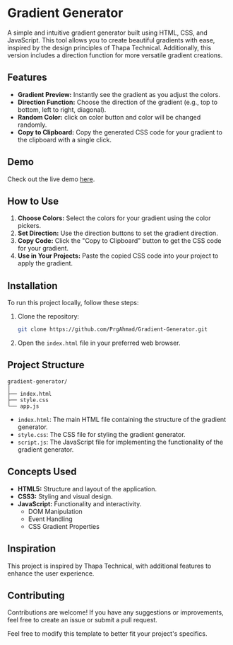 # Gradient Generator

A simple and intuitive gradient generator built using HTML, CSS, and JavaScript. This tool allows you to create beautiful gradients with ease, inspired by the design principles of Thapa Technical. Additionally, this version includes a direction function for more versatile gradient creations.

## Features

- **Gradient Preview:** Instantly see the gradient as you adjust the colors.
- **Direction Function:** Choose the direction of the gradient (e.g., top to bottom, left to right, diagonal).
- **Random Color:** click on color button and color will be changed randomly.
- **Copy to Clipboard:** Copy the generated CSS code for your gradient to the clipboard with a single click.

## Demo

Check out the live demo [here](https://prgahmad.github.io/Gradient-Generator/).

## How to Use

1. **Choose Colors:** Select the colors for your gradient using the color pickers.
2. **Set Direction:** Use the direction buttons to set the gradient direction.
3. **Copy Code:** Click the "Copy to Clipboard" button to get the CSS code for your gradient.
4. **Use in Your Projects:** Paste the copied CSS code into your project to apply the gradient.

## Installation

To run this project locally, follow these steps:

1. Clone the repository:
    ```sh
    git clone https://github.com/PrgAhmad/Gradient-Generator.git
    ```

2. Open the `index.html` file in your preferred web browser.

## Project Structure

```plaintext
gradient-generator/
│
├── index.html
├── style.css
└── app.js
```

- `index.html`: The main HTML file containing the structure of the gradient generator.
- `style.css`: The CSS file for styling the gradient generator.
- `script.js`: The JavaScript file for implementing the functionality of the gradient generator.

## Concepts Used

- **HTML5:** Structure and layout of the application.
- **CSS3:** Styling and visual design.
- **JavaScript:** Functionality and interactivity.
    - DOM Manipulation
    - Event Handling
    - CSS Gradient Properties

## Inspiration

This project is inspired by Thapa Technical, with additional features to enhance the user experience.

## Contributing

Contributions are welcome! If you have any suggestions or improvements, feel free to create an issue or submit a pull request.

Feel free to modify this template to better fit your project's specifics.
